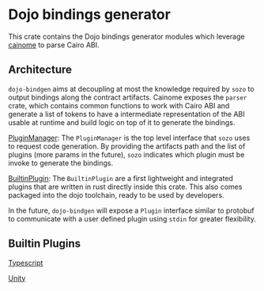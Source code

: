 # Dojo bindings generator

This crate contains the Dojo bindings generator modules which leverage [cainome](https://github.com/cartridge-gg/cainome) to parse Cairo ABI.

## Architecture

`dojo-bindgen` aims at decoupling at most the knowledge required by `sozo` to output bindings along the contract artifacts. Cainome exposes the `parser` crate, which contains common functions to work with Cairo ABI and generate a list of tokens to have a intermediate representation of the ABI usable at runtime and build logic on top of it to generate the bindings.

[PluginManager](./src/lib.rs): The `PluginManager` is the top level interface that `sozo` uses to request code generation. By providing the artifacts path and the list of plugins (more params in the future), `sozo` indicates which plugin must be invoke to generate the bindings.

[BuiltinPlugin](./src/plugins/mod.rs): The `BuiltinPlugin` are a first lightweight and integrated plugins that are written in rust directly inside this crate. This also comes packaged into the dojo toolchain, ready to be used by developers.

In the future, `dojo-bindgen` will expose a `Plugin` interface similar to protobuf to communicate with a user defined plugin using `stdin` for greater flexibility.

## Builtin Plugins

[Typescript](./src/plugins/typescript/mod.rs)

[Unity](./src/plugins/unity/mod.rs)
